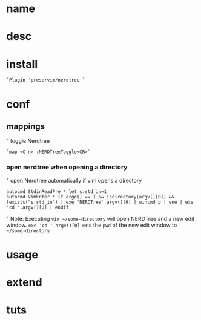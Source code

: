 # name

# desc

# install

    `Plugin 'preservim/nerdtree'`

# conf

## mappings

" toggle Nerdtree

    `map <C-n> :NERDTreeToggle<CR>`

### open nerdtree when opening a directory

" open Nerdtree automatically if vim opens a directory

    autocmd StdinReadPre * let s:std_in=1
    autocmd VimEnter * if argc() == 1 && isdirectory(argv()[0]) && !exists("s:std_in") | exe 'NERDTree' argv()[0] | wincmd p | ene | exe 'cd '.argv()[0] | endif

" Note: Executing `vim ~/some-directory` will open NERDTree and a new edit window. `exe 'cd '.argv()[0]` sets the `pwd` of the new edit window to `~/some-directory`









# usage

# extend

# tuts


